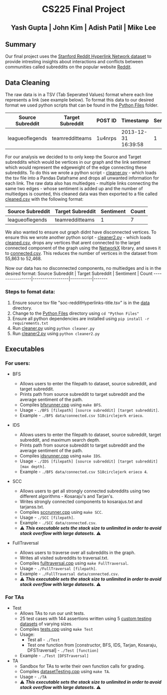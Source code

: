 <h1 align="center"> CS225 Final Project </h1>
<h2 align="center"> Yash Gupta | John Kim | Adish Patil | Mike Lee </h2>

## Summary ##
Our final project uses the [Stanford Reddit Hyperlink Network dataset](http://snap.stanford.edu/data/soc-RedditHyperlinks.html) to provide intresting insights about interactions and conflicts between communities called subreddits on the popular website [Reddit](https://www.reddit.com).

## Data Cleaning ##
The raw data is in a TSV (Tab Seperated Values) format where each line represents a link (see example below). To format this data to our desired format we used python scripts that can be found in the [Python Files](https://github-dev.cs.illinois.edu/cs225-fa20/yashg3-adish2-jaehank2-dcl3/tree/master/Python%20Files) folder.

Source Subreddit | Target Subreddit | POST ID | Timestamp           | Sentiment | Post Properties
-----------------|------------------|---------|---------------------|-----------|-----------------
leagueoflegends  | teamredditteams  | 1u4nrps | 2013-12-31 16:39:58 | 1         | 345.0,298.0,... 

For our analysis we decided to to only keep the Source and Target subreddits which would be vertices in our graph and the link sentiment which would represent the edgeweight of the edge connecting these subreddits. To do this we wrote a python script - [cleaner.py](https://github-dev.cs.illinois.edu/cs225-fa20/yashg3-adish2-jaehank2-dcl3/blob/master/Python%20Files/cleaner.py) - which loads the tsv file into a Pandas Dataframe and drops all unwanted information for each link. The raw data also has multiedges - multiple links connecting the same two edges - whose sentiment is added up and the number of multiedges is counted, this cleaned data was then exported to a file called [cleaned.csv](https://github-dev.cs.illinois.edu/cs225-fa20/yashg3-adish2-jaehank2-dcl3/blob/master/data/cleaned.csv) with the following format:

Source Subreddit | Target Subreddit | Sentiment | Count
-----------------|------------------|-----------|-------
leagueoflegends  | teamredditteams  | 1         | 7 

We also wanted to ensure out graph didnt have disconnected vertices. To ensure this we wrote another python script - [cleaner2.py](https://github-dev.cs.illinois.edu/cs225-fa20/yashg3-adish2-jaehank2-dcl3/blob/master/Python%20Files/cleaner2.py) - which loads [cleaned.csv](https://github-dev.cs.illinois.edu/cs225-fa20/yashg3-adish2-jaehank2-dcl3/blob/master/data/cleaned.csv), drops any vertices that arent connected to the larget connected component of the graph using the [NetworkX](https://networkx.org/) library, and saves it to [connected.csv](https://github-dev.cs.illinois.edu/cs225-fa20/yashg3-adish2-jaehank2-dcl3/blob/master/data/connected.csv). This reduces the number of vertices in the dataset from 55,863 to 52,468.

Now our data has no disconnected components, no multiedges and is in the desired format:
Source Subreddit | Target Subreddit | Sentiment | Count
-----------------|------------------|-----------|------- 

### Steps to fomat data: ###
1. Ensure source tsv file "soc-redditHyperlinks-title.tsv" is in the [data](https://github-dev.cs.illinois.edu/cs225-fa20/yashg3-adish2-jaehank2-dcl3/tree/master/data) directory.
2. Change to the [Python Files](https://github-dev.cs.illinois.edu/cs225-fa20/yashg3-adish2-jaehank2-dcl3/tree/master/Python%20Files) directory using `cd "Python Files"`
3. Ensure all python dependencies are installed using `pip install -r requirements.txt`
4. Run [cleaner.py](https://github-dev.cs.illinois.edu/cs225-fa20/yashg3-adish2-jaehank2-dcl3/blob/master/Python%20Files/cleaner.py) using `python cleaner.py`
5. Run [cleaner2.py](https://github-dev.cs.illinois.edu/cs225-fa20/yashg3-adish2-jaehank2-dcl3/blob/master/Python%20Files/cleaner2.py) using `python cleaner2.py`

## Executables ##
### For users: ###
* BFS
  * Allows users to enter the filepath to dataset, source subreddit, and target subreddit.
  * Prints path from source subreddit to target subreddit and the average sentiment of the path.
  * Compiles [bfsrunner.cpp](https://github-dev.cs.illinois.edu/cs225-fa20/yashg3-adish2-jaehank2-dcl3/blob/master/bfsrunner.cpp) using `make BFS`.
  * Usage - `./BFS [filepath] [source subreddit] [target subreddit]`.
  * Example - `./BFS data/connected.csv 518circlejerk erieco`.
  
* IDS
  * Allows users to enter the filepath to dataset, source subreddit, target subreddit, and maximum search depth.
  * Prints path from source subreddit to target subreddit and the average sentiment of the path.
  * Compiles [idsrunner.cpp](https://github-dev.cs.illinois.edu/cs225-fa20/yashg3-adish2-jaehank2-dcl3/blob/master/idsrunner.cpp) using `make IDS`.
  * Usage - `./IDS [filepath] [source subreddit] [target subreddit] [max depth]`.
  * Example - `./BFS data/connected.csv 518circlejerk erieco 4`.
  
* SCC
  * Allows users to get all strongly connected subreddits using two different algorithms - Kosaraju's and Tarjan's.
  * Writes strongly connected components to kosarajus.txt and tarjanss.txt.
  * Compiles [sccrunner.cpp](https://github-dev.cs.illinois.edu/cs225-fa20/yashg3-adish2-jaehank2-dcl3/blob/master/sccrunner.cpp) using `make SCC`.
  * Usage - `./SCC [filepath]`.
  * Example - `./SCC data/connected.csv`.
  * :warning: ***This executable sets the stack size to unlimited in order to avoid stack overflow with large datasets.*** :warning:
  
* FullTraversal
  * Allows users to traverse over all subreddits in the graph.
  * Writes all visited subreddits to traversal.txt.
  * Compiles [fulltraversal.cpp](https://github-dev.cs.illinois.edu/cs225-fa20/yashg3-adish2-jaehank2-dcl3/blob/master/fulltraversal.cpp) using `make FullTraversal`.
  * Usage - `./FullTraversal [filepath]`.
  * Example - `./FullTraversal data/connected.csv`.
  * :warning: ***This executable sets the stack size to unlimited in order to avoid stack overflow with large datasets.*** :warning:
### For TAs ###
* Test
  * Allows TAs to run our unit tests.
  * 25 test cases with 144 assertions written using 5 [custom testing datasets](https://github-dev.cs.illinois.edu/cs225-fa20/yashg3-adish2-jaehank2-dcl3/tree/master/tests) of varying sizes.
  * Compiles [tests.cpp](https://github-dev.cs.illinois.edu/cs225-fa20/yashg3-adish2-jaehank2-dcl3/blob/master/tests/tests.cpp) using `make Test`
  * Usage:
    * Test all - `./Test`
    * Test one function from [constructor, BFS, IDS, Tarjan, Kosaraju, DFSTraversal] - `./Test [function]`
  * Example - `./Test [DFSTraversal]`
* TA
  * Sandbox for TAs to write their own function calls for grading.
  * Compiles [datasetTesting.cpp](https://github-dev.cs.illinois.edu/cs225-fa20/yashg3-adish2-jaehank2-dcl3/blob/master/datasetTesting.cpp) using `make TA`.
  * Usage - `./TA`
  * :warning: ***This executable sets the stack size to unlimited in order to avoid stack overflow with large datasets.*** :warning:





